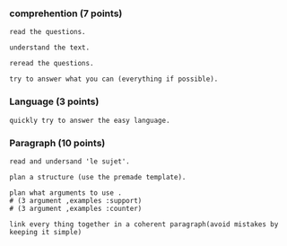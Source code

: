 ### comprehention (7 points)
~~~
read the questions.
~~~
~~~
understand the text.
~~~
~~~
reread the questions.
~~~
~~~
try to answer what you can (everything if possible).
~~~

### Language (3 points)
~~~
quickly try to answer the easy language.
~~~

### Paragraph (10 points)
~~~
read and undersand 'le sujet'.
~~~
~~~
plan a structure (use the premade template).
~~~
~~~
plan what arguments to use .
# (3 argument ,examples :support)
# (3 argument ,examples :counter)
~~~
~~~
link every thing together in a coherent paragraph(avoid mistakes by keeping it simple)
~~~
